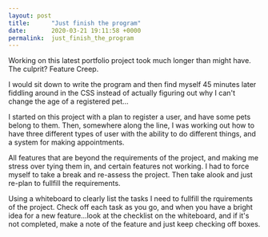 ```yaml
---
layout: post
title:      "Just finish the program"
date:       2020-03-21 19:11:58 +0000
permalink:  just_finish_the_program
---
```



Working on this latest portfolio project took much longer than might have. The culprit? Feature Creep.

I would sit down to write the program and then find myself 45 minutes later fiddling around in the CSS instead of actually figuring out why I can't change the age of a registered pet...

I started on this project with a plan to register a user, and have some pets belong to them. Then, somewhere along the line, I was working out how to have three different types of user with the ability to do different things, and a system for making appointments.

All features that are beyond the requirements of the project, and making me stress over tying them in, and certain features not working. I had to force myself to take a break and re-assess the project. Then take alook and just re-plan to fullfill the requirements. 

Using a whiteboard to clearly list the tasks I need to fullfill the rquirements of the project. Check off each task as you go, and when you have a bright idea for a new feature...look at the checklist on the whiteboard, and if it's not completed, make a note of the feature and just keep checking off boxes.
